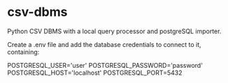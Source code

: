 # csv-dbms
Python CSV DBMS with a local query processor and postgreSQL importer.


Create a .env file and add the database credentials to connect to it, containing:

POSTGRESQL_USER='user'
POSTGRESQL_PASSWORD='password'
POSTGRESQL_HOST='localhost'
POSTGRESQL_PORT=5432
